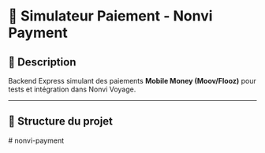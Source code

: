 # 📱 Simulateur Paiement - Nonvi Payment

## 🚀 Description
Backend Express simulant des paiements **Mobile Money (Moov/Flooz)** pour tests et intégration dans Nonvi Voyage.

---

## 📂 Structure du projet
#   n o n v i - p a y m e n t  
 
